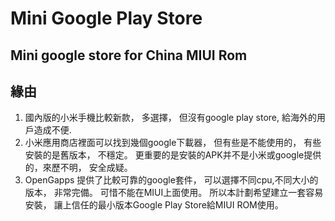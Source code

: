 # Mini Google Play Store 
## Mini google store for  China MIUI Rom 

## 緣由
1. 國內版的小米手機比較新款， 多選擇， 但沒有google play store, 給海外的用戶造成不便. 
2. 小米應用商店裡面可以找到幾個google下載器， 但有些是不能使用的， 有些安裝的是舊版本， 不穩定。 更重要的是安裝的APK并不是小米或google提供的，來歷不明， 安全成疑。
3. OpenGapps 提供了比較可靠的google套件， 可以選擇不同cpu,不同大小的版本， 非常完備。 可惜不能在MIUI上面使用。 所以本計劃希望建立一套容易安裝， 讓上信任的最小版本Google Play Store給MIUI ROM使用。 
